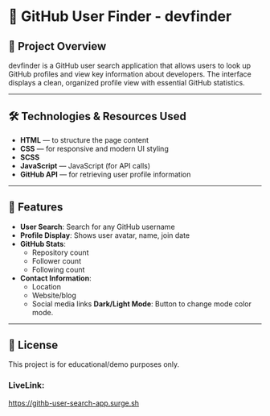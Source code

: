 # 📢 GitHub User Finder - devfinder

## 📌 Project Overview

devfinder is a GitHub user search application that allows users to look up GitHub profiles and view key information about developers. The interface displays a clean, organized profile view with essential GitHub statistics.

---

## 🛠️ Technologies & Resources Used

- **HTML** — to structure the page content  
- **CSS** — for responsive and modern UI styling  
- **SCSS** 
- **JavaScript** — JavaScript (for API calls)
- **GitHub API** — for retrieving user profile information

---

## 📑 Features

- **User Search**: Search for any GitHub username
- **Profile Display**: Shows user avatar, name, join date
- **GitHub Stats**:
    - Repository count
    - Follower count
    - Following count
- **Contact Information**:
    - Location
    - Website/blog
    - Social media links
**Dark/Light Mode**: Button to change mode color mode.

---

## 📄 License

This project is for educational/demo purposes only.



### LiveLink:

https://githb-user-search-app.surge.sh
